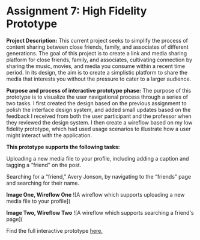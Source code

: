 # Assignment 7: High Fidelity Prototype

**Project Description:** This current project seeks to simplify the process of content sharing between close friends, family, and associates of different generations. The goal of this project is to create a link and media sharing platform for close friends, family, and associates, cultivating connection by sharing the music, movies, and media you consume within a recent time period. In its design, the aim is to create a simplistic platform to share the media that interests you without the pressure to cater to a larger audience.

**Purpose and process of interactive prototype phase:** The purpose of this prototype is to visualize the user navigational process through a series of two tasks. I first created the design based on the previous assignment to polish the interface design system, and added small updates based on the feedback I received from both the user participant and the professor when they reviewed the design system. I then create a wireflow based on my low fidelity prototype, which had used usage scenarios to illustrate how a user might interact with the application.

**This prototype supports the following tasks:** 

Uploading a new media file to your profile, including adding a caption and tagging a “friend” on the post. 

Searching for a “friend,” Avery Jonson, by navigating to the “friends” page and searching for their name.

**Image One, Wireflow One**
![A wireflow which supports uploading a new media file to your profile](

**Image Two, Wireflow Two**
![A wireflow which supports searching a friend's page](

Find the full interactive prototype [here.](https://www.figma.com/proto/0FFnlaxpnTHcB0hJECQGKE/ASSN07?type=design&node-id=1-2&scaling=min-zoom&page-id=0%3A1&starting-point-node-id=1%3A2)
